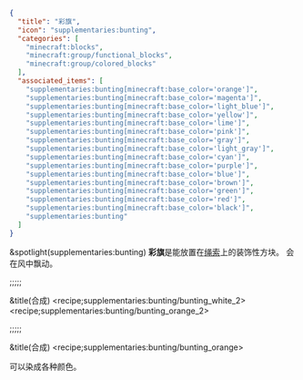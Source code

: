 ```json
{
  "title": "彩旗",
  "icon": "supplementaries:bunting",
  "categories": [
    "minecraft:blocks",
    "minecraft:group/functional_blocks",
    "minecraft:group/colored_blocks"
  ],
  "associated_items": [
    "supplementaries:bunting[minecraft:base_color='orange']",
    "supplementaries:bunting[minecraft:base_color='magenta']",
    "supplementaries:bunting[minecraft:base_color='light_blue']",
    "supplementaries:bunting[minecraft:base_color='yellow']",
    "supplementaries:bunting[minecraft:base_color='lime']",
    "supplementaries:bunting[minecraft:base_color='pink']",
    "supplementaries:bunting[minecraft:base_color='gray']",
    "supplementaries:bunting[minecraft:base_color='light_gray']",
    "supplementaries:bunting[minecraft:base_color='cyan']",
    "supplementaries:bunting[minecraft:base_color='purple']",
    "supplementaries:bunting[minecraft:base_color='blue']",
    "supplementaries:bunting[minecraft:base_color='brown']",
    "supplementaries:bunting[minecraft:base_color='green']",
    "supplementaries:bunting[minecraft:base_color='red']",
    "supplementaries:bunting[minecraft:base_color='black']",
    "supplementaries:bunting"
  ]
}
```

&spotlight(supplementaries:bunting)
**彩旗**是能放置在[绳索](^supplementaries:rope)上的装饰性方块。
会在风中飘动。

;;;;;

&title(合成)
<recipe;supplementaries:bunting/bunting_white_2>
<recipe;supplementaries:bunting/bunting_orange_2>

;;;;;

&title(合成)
<recipe;supplementaries:bunting/bunting_orange>

可以染成各种颜色。
